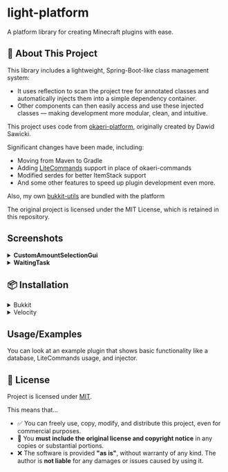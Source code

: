 
# light-platform

A platform library for creating Minecraft plugins with ease.


## 🚀 About This Project

This library includes a lightweight, Spring-Boot-like class management system:
- It uses reflection to scan the project tree for annotated classes and automatically injects them into a simple dependency container.
- Other components can then easily access and use these injected classes — making development more modular, clean, and intuitive.

This project uses code from [okaeri-platform](https://github.com/OkaeriPoland/okaeri-platform), originally created by Dawid Sawicki.

Significant changes have been made, including:

- Moving from Maven to Gradle
- Adding [LiteCommands](https://github.com/Rollczi/LiteCommands) support in place of okaeri-commands
- Modified serdes for better ItemStack support
- And some other features to speed up plugin development even more.

Also, my own [bukkit-utils](https://github.com/Drownek/bukkit-utils) are bundled with the platform

The original project is licensed under the MIT License, which is retained in this repository.

## Screenshots

<details> 
<summary><strong>CustomAmountSelectionGui</strong></summary>

<img width="552" height="294" alt="image" src="https://github.com/user-attachments/assets/a47c01a7-c36b-410b-8c60-47d7ed014a1c" />

```java
        GuiItemInfo moneyDisplay = new GuiItemInfo(
            13,
            XMaterial.GOLD_INGOT,
            "&6&lWithdraw Money",
            Arrays.asList(
                "&7Withdraw from your bank account",
                "",
                "&fCurrent Balance: &a$" + balance,
                "&fWithdraw Amount: &e${AMOUNT}",
                "&fRemaining: &a${REMAINING}",
                "",
                "&7Shift-click for ±$1000",
                "&eClick to withdraw!"
            )
        );

        AmountSelectionGui.builder()
            .title("&8Bank Withdrawal")
            .displayItem(moneyDisplay)
            .initialValue(100)
            .minValue(1)
            .maxValue(balance)
            .increaseStep(100)
            .decreaseStep(100)
            .increaseStepShift(1000)
            .decreaseStepShift(1000)
            .rows(4)
            .infoItemUpdater(context ->
                context.originalInfoItem()
                    .with("{AMOUNT}", context.currentAmount())
                    .with("{REMAINING}", balance - context.currentAmount())
            )
            .onConfirm(amount -> {
                player.sendMessage(TextUtil.color("&aWithdrew &e$" + amount + " &afrom your account!"));
                // Add actual withdrawal logic here
            })
            .build()
            .open(player);
```

</details>

<details> 
<summary><strong>WaitingTask</strong></summary>

![waiting_task](https://github.com/user-attachments/assets/1ed3782e-2ac5-4b66-bd56-6a46eb7347d5)

```java
        WaitingTask.builder()
            .actionName("TEST")
            .duration(Duration.ofSeconds(5))
            .successAction(() -> player.sendMessage("!!!"))
            .build()
            .start(player);
```

</details>

## 📦 Installation
<details>

<summary>Bukkit</summary>

### Gradle (Kotlin DSL)
```kotlin
repositories {
    maven("https://jitpack.io")
}

dependencies {
    implementation("com.github.Drownek.light-platform:bukkit:2.1.0")
}
```
### Gradle (Groovy)
```groovy
repositories {
    maven { url 'https://jitpack.io' }
}

dependencies {
    implementation 'com.github.Drownek.light-platform:bukkit:2.1.0'
}
```
### Maven
```xml
<repositories>
    <repository>
        <id>jitpack.io</id>
        <url>https://jitpack.io</url>
    </repository>
</repositories>

<dependencies>
    <dependency>
        <groupId>com.github.Drownek.light-platform</groupId>
        <artifactId>bukkit</artifactId>
        <version>2.1.0</version>
    </dependency>
</dependencies>
```

</details>

<details>

<summary>Velocity</summary>

### Gradle (Kotlin DSL)
```kotlin
repositories {
    maven("https://jitpack.io")
}

dependencies {
    implementation("com.github.Drownek.light-platform:velocity:2.1.0")
}
```
### Gradle (Groovy)
```groovy
repositories {
    maven { url 'https://jitpack.io' }
}

dependencies {
    implementation 'com.github.Drownek.light-platform:velocity:2.1.0'
}
```
### Maven
```xml
<repositories>
    <repository>
        <id>jitpack.io</id>
        <url>https://jitpack.io</url>
    </repository>
</repositories>

<dependencies>
    <dependency>
        <groupId>com.github.Drownek.light-platform</groupId>
        <artifactId>velocity</artifactId>
        <version>2.1.0</version>
    </dependency>
</dependencies>
```

</details>

## Usage/Examples
You can look at an example plugin that shows basic functionality like a database, LiteCommands usage, and injector.

## 📜 License

Project is licensed under [MIT](https://choosealicense.com/licenses/mit/).

This means that...

- ✅ You can freely use, copy, modify, and distribute this project, even for commercial purposes.
- 🧾 You **must include the original license and copyright notice** in any copies or substantial portions.
- ❌ The software is provided **"as is"**, without warranty of any kind. The author is **not liable** for any damages or issues caused by using it.
